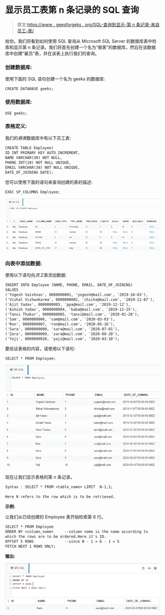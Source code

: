 # 显示员工表第 n 条记录的 SQL 查询

> 原文:[https://www . geesforgeks . org/SQL-查询到显示-第 n 条记录-来自员工-表/](https://www.geeksforgeeks.org/sql-query-to-display-nth-record-from-employee-table/)

给你。我们将看到如何使用 SQL 查询从 Microsoft SQL Server 的数据库表中检索和显示第 n 条记录。我们将首先创建一个名为“极客”的数据库，然后在该数据库中创建“雇员”表，并在该表上执行我们的查询。

### **创建数据库:**

使用下面的 SQL 语句创建一个名为 geeks 的数据库:

```
CREATE DATABASE geeks;
```

### **使用数据库:**

```
USE geeks;
```

### 表格定义:

我们的*极客*数据库中有以下员工表:

```
CREATE TABLE Employee(
ID INT PRIMARY KEY AUTO_INCREMENT,
NAME VARCHAR(30) NOT NULL,
PHONE INT(10) NOT NULL UNIQUE,
EMAIL VARCHAR(30) NOT NULL UNIQUE,
DATE_OF_JOINING DATE);
```

您可以使用下面的语句来查询创建的表的描述:

```
EXEC SP_COLUMNS Employee;
```

![](img/eb20e31568ebb0eb731144b86c29f4fa.png)

### 向表中添加数据:

使用以下语句向*员工*表添加数据:

```
INSERT INTO Employee (NAME, PHONE, EMAIL, DATE_OF_JOINING)
VALUES
('Yogesh Vaishnav', 0000000001, 'yogesh@mail.com', '2019-10-03'),
('Vishal Vishwakarma', 0000000002, 'chicha@mail.com', '2019-11-07'),
('Ajit Yadav', 0000000003, 'ppa@mail.com', '2019-12-12'),
('Ashish Yadav', 0000000004, 'baba@mail.com', '2019-12-25'),
('Tanvi Thakur', 0000000005, 'tanvi@mail.com', '2020-01-20'),
('Sam', 0000000006, 'sam@mail.com', '2020-03-03'),
('Ron', 0000000007, 'ron@mail.com', '2020-05-16'),
('Sara', 0000000008, 'sara@mail.com', '2020-07-01'),
('Zara', 0000000009, 'zara@mail.com', '2020-08-20'),
('Yoji', 0000000010, 'yoji@mail.com', '2020-03-10');
```

要验证表格的内容，请使用以下语句:

```
SELECT * FROM Employee;
```

![](img/8ff5421e2c457affa6b3edc97cf5b1d1.png)

现在让我们显示表格的第 n 条记录。

```
Syntax : SELECT * FROM <table_name> LIMIT  N-1,1;

Here N refers to the row which is to be retrieved.
```

**示例:**

让我们从已经创建的 Employee 表开始检索第 6 行。

```
SELECT * FROM Employee 
ORDER BY <column_name>     --column name is the name according to which the rows are to be ordered.Here it's ID.
OFFSET 5 ROWS              --since N - 1 = 6 - 1 = 5 
FETCH NEXT 1 ROWS ONLY;
```

**输出:**

![](img/401ba199c9f4ab9dbc3d587bd64cd2fb.png)